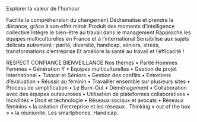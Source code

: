 Explorer la valeur de l'humour

Facilite la compréhension du changement
Dédramatise et prendre la distance, grâce à son effet miroir
Produit des moments d’intelligence collective
Intègre le bien-être au travail dans le management
Rapproche les équipes multiculturelles en France et à l’international
Sensibilise aux sujets délicats autrement : parité, diversité, handicap, séniors, stress, transformations d’entreprise
Et améliore la santé au travail et l’efficacité !


RESPECT CONFIANCE BIENVEILLANCE
Nos thèmes
• Parité Hommes Femmes • Génération Y • Equipes multiculturelles • Gestion de projet International • Tutorat et Séniors • Gestion des conflits • Entretiens d’évaluation • Réussir au féminin • Travailler ensemble sur plusieurs sites • Process de simplification • Le Burn-Out • Déménagement • Collaboration avec des équipes outsourcées • Utilisation de plateformes collaboratives • Incivilités • Droit et technologie • Réseaux sociaux et avocats • Réseaux féminins •  la création d’entreprise et les réseaux . Thinking « out of the box » • la réunionite. Les smartphones. Handicap.